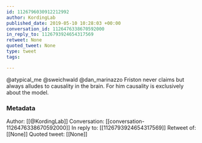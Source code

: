 ```yaml
---
id: 1126796030912212992
author: KordingLab
published_date: 2019-05-10 10:28:03 +00:00
conversation_id: 1126476338670592000
in_reply_to: 1126793924654317569
retweet: None
quoted_tweet: None
type: tweet
tags:

---
```


@atypical_me @sweichwald @dan_marinazzo Friston never claims but always alludes to causality in the brain. For him causality is exclusively about the model.

### Metadata

Author: [[@KordingLab]]
Conversation: [[conversation-1126476338670592000]]
In reply to: [[1126793924654317569]]
Retweet of: [[None]]
Quoted tweet: [[None]]
